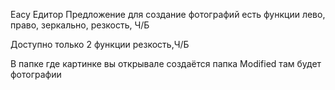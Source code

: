 Еасу Едитор
Предложение для создание фотографий есть функции лево, право, зеркально, резкость, Ч/Б

Доступно только 2 функции резкость,Ч/Б

В папке где картинке вы открывале создаётся папка Modified там будет фотографии
 
